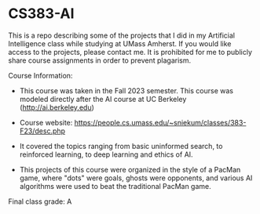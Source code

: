 # CS383-AI

This is a repo describing some of the projects that I did in my Artificial Intelligence class while studying at UMass Amherst. If you would like access to the projects, please contact me. It is prohibited for me to publicly share course assignments in order to prevent plagarism.

Course Information:
- This course was taken in the Fall 2023 semester. This course was modeled directly after the AI course at UC Berkeley (http://ai.berkeley.edu)

- Course website: https://people.cs.umass.edu/~sniekum/classes/383-F23/desc.php

- It covered the topics ranging from basic uninformed search, to reinforced learning, to deep learning and ethics of AI.

- This projects of this course were organized in the style of a PacMan game, where "dots" were goals, ghosts were opponents, and various AI algorithms were used to beat the traditional PacMan game.


Final class grade: A
